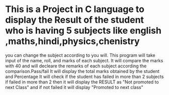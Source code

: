 # This is a Project in C language to display the Result of the student who is having 5 subjects  like english ,maths,hindi,physics,chenistry 
you can change the subject according to you will.
This program will take input of the name, roll, and marks of each subject.
It will compare the marks with 40 and will decleare the remarks of each subject according the  comparison.Pass/fail 
It will display the total marks obtained by the student and Percentage 
It will check if the student has failed in more than 2 subjects
if failed in more than 2 then it will display the RESULT as "Not promoted to next Class" and if not failed it will display "Promoted to next class" 
